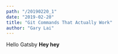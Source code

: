 ```yaml
---
path: "/20190220_1"
date: "2019-02-20"
title: "Git Commands That Actually Work"
author: "Gary Lai"
---
```


Hello Gatsby **Hey hey**
